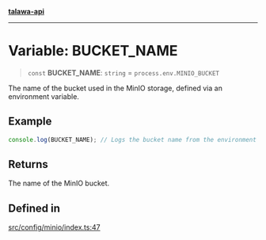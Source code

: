 [**talawa-api**](../../../README.md)

***

# Variable: BUCKET\_NAME

> `const` **BUCKET\_NAME**: `string` = `process.env.MINIO_BUCKET`

The name of the bucket used in the MinIO storage, defined via an environment variable.

## Example

```typescript
console.log(BUCKET_NAME); // Logs the bucket name from the environment
```

## Returns

The name of the MinIO bucket.

## Defined in

[src/config/minio/index.ts:47](https://github.com/Suyash878/talawa-api/blob/e4413cec641a837926071678fed3c7f67234e31e/src/config/minio/index.ts#L47)
